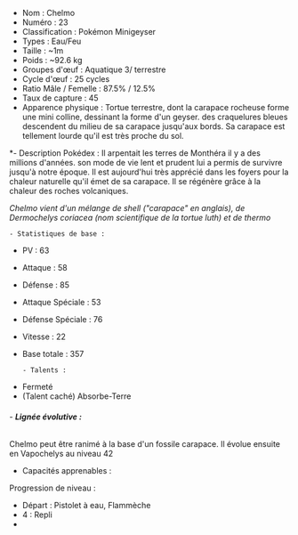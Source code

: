 

* Nom : Chelmo
* Numéro : 23 
* Classification : Pokémon Minigeyser
* Types : Eau/Feu
* Taille :  ~1m
* Poids : ~92.6 kg
* Groupes d'œuf : Aquatique 3/ terrestre
* Cycle d'œuf : 25 cycles
* Ratio Mâle / Femelle : 87.5% / 12.5%
* Taux de capture : 45
* Apparence physique : Tortue terrestre, dont la carapace rocheuse forme une mini colline, dessinant la forme d'un geyser. des craquelures bleues descendent du milieu de sa carapace jusqu'aux bords. Sa carapace est tellement lourde qu'il est très proche du sol. 

*- Description Pokédex :
Il arpentait les terres de Monthéra il y a des millions d'années. son mode de vie lent et prudent lui a permis de survivre jusqu'à notre époque. Il est aujourd'hui très apprécié dans les foyers pour la chaleur naturelle qu'il émet de sa carapace. Il se régénère grâce à la chaleur des roches volcaniques.

*Chelmo vient d'un mélange de shell ("carapace" en anglais), de Dermochelys coriacea (nom scientifique de la tortue luth) et de thermo*


	- Statistiques de base :
* PV : 63
* Attaque : 58
* Défense : 85
* Attaque Spéciale : 53
* Défense Spéciale : 76
* Vitesse : 22
* Base totale : 357

	`- Talents :` 
- Fermeté
- (Talent caché) Absorbe-Terre

###### - **Lignée évolutive :**
Chelmo peut être ranimé à la base d'un fossile carapace. Il évolue ensuite en Vapochelys au niveau 42


- Capacités apprenables : 

Progression de niveau :
- Départ : Pistolet à eau, Flammèche
-  4 : Repli
- 